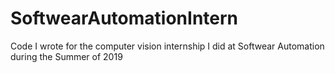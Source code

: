 # SoftwearAutomationIntern
Code I wrote for the computer vision internship I did at Softwear Automation during the Summer of 2019
